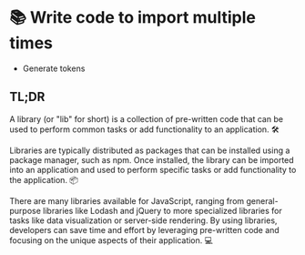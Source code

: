# 📚 Write code to import multiple times

- Generate tokens

## TL;DR

A library (or "lib" for short) is a collection of pre-written code that can be used to perform common tasks or add functionality to an application. 🛠️

Libraries are typically distributed as packages that can be installed using a package manager, such as npm. Once installed, the library can be imported into an application and used to perform specific tasks or add functionality to the application. 📦

There are many libraries available for JavaScript, ranging from general-purpose libraries like Lodash and jQuery to more specialized libraries for tasks like data visualization or server-side rendering. By using libraries, developers can save time and effort by leveraging pre-written code and focusing on the unique aspects of their application. 💻
